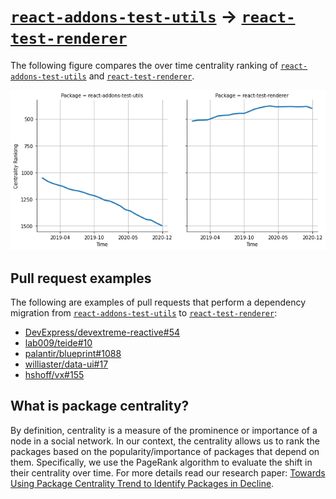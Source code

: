 # [`react-addons-test-utils`](https://www.npmjs.com/package/react-addons-test-utils) -> [`react-test-renderer`](https://www.npmjs.com/package/react-test-renderer)

The following figure compares the over time centrality ranking of [`react-addons-test-utils`](https://www.npmjs.com/package/react-addons-test-utils) and [`react-test-renderer`](https://www.npmjs.com/package/react-test-renderer).

![the centrality of react-addons-test-utils and react-test-renderer](../figs/react-addons-test-utils_react-test-renderer.png)

## Pull request examples

The following are examples of pull requests that perform a dependency migration from [`react-addons-test-utils`](https://www.npmjs.com/package/react-addons-test-utils) to [`react-test-renderer`](https://www.npmjs.com/package/react-test-renderer):

- [DevExpress/devextreme-reactive#54](https://github.com/DevExpress/devextreme-reactive/pull/54)
- [lab009/teide#10](https://github.com/lab009/teide/pull/10)
- [palantir/blueprint#1088](https://github.com/palantir/blueprint/pull/1088)
- [williaster/data-ui#17](https://github.com/williaster/data-ui/pull/17)
- [hshoff/vx#155](https://github.com/hshoff/vx/pull/155)

## What is package centrality?

By definition, centrality is a measure of the prominence or importance of a node in a social network.
In our context, the centrality allows us to rank the packages based on the popularity/importance of packages that depend on them.
Specifically, we use the PageRank algorithm to evaluate the shift in their centrality over time.
For more details read our research paper: [Towards Using Package Centrality Trend to Identify Packages in Decline](https://arxiv.org/abs/2107.10168).
